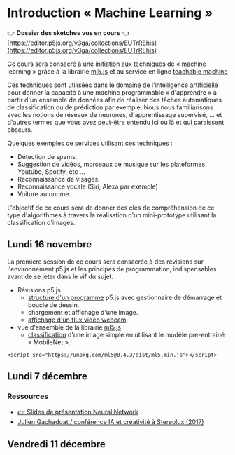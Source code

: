 
Introduction « Machine Learning »
===============================================

:point_right: **Dossier des sketches vus en cours** :point_left:<br /> 
[https://editor.p5js.org/v3ga/collections/EUTrREhis](https://editor.p5js.org/v3ga/collections/EUTrREhis) 

Ce cours sera consacré à une initiation aux techniques de « machine learning » grâce à la librairie [ml5.js](https://ml5js.org/) et au service en ligne [teachable machine](https://teachablemachine.withgoogle.com/)

Ces techniques sont utilisées dans le domaine de l'intelligence artificielle pour donner la capacité à une machine programmable « d'apprendre » à partir d'un ensemble de données afin de réaliser des tâches automatiques de classification ou de prédiction par exemple. Nous nous familiarisons avec les notions de réseaux de neurones, d'apprentissage supervisé, ... et d'autres termes que vous avez peut-être entendu ici ou là et qui paraissent obscurs.

Quelques exemples de services utilisant ces techniques : 
* Détection de spams.
* Suggestion de vidéos, morceaux de musique sur les plateformes Youtube, Spotify, etc ... 
* Reconnaissance de visages.
* Reconnaissance vocale (Siri, Alexa par exemple)
* Voiture autonome.

L'objectif de ce cours sera de donner des clés de compréhension de ce type d'algorithmes à travers la réalisation d'un mini-prototype utilisant la classification d'images.

## Lundi 16 novembre
La première session de ce cours sera consacrée à des révisions sur l'environnement p5.js et les principes de programmation, indispensables avant de se jeter dans le vif du sujet.

* Révisions p5.js
  * [structure d'un programme](https://p5js.org/reference/#/p5/setup) p5.js avec gestionnaire de démarrage et boucle de dessin.
  * chargement et affichage d'une image.
  * [affichage d'un flux vidéo webcam](https://p5js.org/examples/dom-video-capture.html).
* vue d'ensemble de la librairie [ml5.js](https://ml5js.org/)
  * [classification](https://learn.ml5js.org/docs/#/reference/image-classifier?id=description) d'une image simple en utilisant le modèle pre-entrainé « MobileNet ». 
  

```
<script src="https://unpkg.com/ml5@0.4.3/dist/ml5.min.js"></script>
```

## Lundi 7 décembre

### Ressources
* [:point_right: Slides de présentation Neural Network](https://docs.google.com/presentation/d/e/2PACX-1vRHSkQlrWykzBV64YS4qLq_kVx_2Zc5_BfGBVdBGKDgywVaxuFC620qmfSlEvIvUdHFh37ii_y2JL4j/pub?start=false&loop=false&delayms=3000)
* [Julien Gachadoat / conférence IA et créativité à Stereolux (2017)](https://github.com/v3ga/Conference_Stereolux_IA_creativite)


## Vendredi 11 décembre
